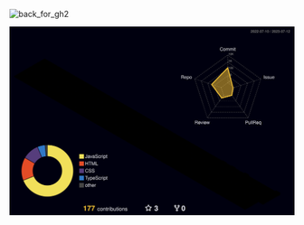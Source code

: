
![back_for_gh2](https://github.com/xiuiskariot/xiuiskariot/assets/125984815/74463c69-24bc-4c1a-9858-0cd11fedfff0)

![](./profile-3d-contrib/profile-night-rainbow.svg)

